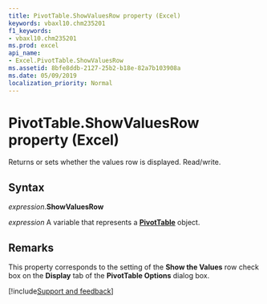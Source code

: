 ```yaml
---
title: PivotTable.ShowValuesRow property (Excel)
keywords: vbaxl10.chm235201
f1_keywords:
- vbaxl10.chm235201
ms.prod: excel
api_name:
- Excel.PivotTable.ShowValuesRow
ms.assetid: 8bfe8ddb-2127-25b2-b18e-82a7b103908a
ms.date: 05/09/2019
localization_priority: Normal
---
```



# PivotTable.ShowValuesRow property (Excel)

Returns or sets whether the values row is displayed. Read/write.


## Syntax

_expression_.**ShowValuesRow**

_expression_ A variable that represents a **[PivotTable](Excel.PivotTable.md)** object.


## Remarks

This property corresponds to the setting of the **Show the Values** row check box on the **Display** tab of the **PivotTable Options** dialog box.




[!include[Support and feedback](~/includes/feedback-boilerplate.md)]